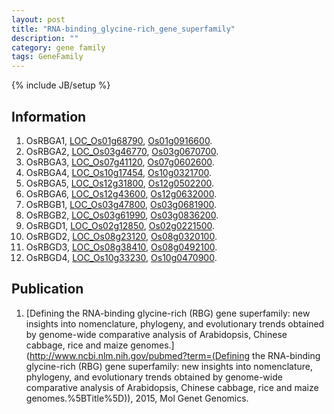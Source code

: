 ```yaml
---
layout: post
title: "RNA-binding_glycine-rich_gene_superfamily"
description: ""
category: gene family
tags: GeneFamily
---
```

{% include JB/setup %}

## Information
1. OsRBGA1, [LOC_Os01g68790](http://rice.plantbiology.msu.edu/cgi-bin/ORF_infopage.cgi?orf=LOC_Os01g68790), [Os01g0916600](http://rapdb.dna.affrc.go.jp/viewer/gbrowse_details/irgsp1?name=Os01g0916600).
2. OsRBGA2, [LOC_Os03g46770](http://rice.plantbiology.msu.edu/cgi-bin/ORF_infopage.cgi?orf=LOC_Os03g46770), [Os03g0670700](http://rapdb.dna.affrc.go.jp/viewer/gbrowse_details/irgsp1?name=Os03g0670700).
3. OsRBGA3, [LOC_Os07g41120](http://rice.plantbiology.msu.edu/cgi-bin/ORF_infopage.cgi?orf=LOC_Os07g41120), [Os07g0602600](http://rapdb.dna.affrc.go.jp/viewer/gbrowse_details/irgsp1?name=Os07g0602600).
4. OsRBGA4, [LOC_Os10g17454](http://rice.plantbiology.msu.edu/cgi-bin/ORF_infopage.cgi?orf=LOC_Os10g17454), [Os10g0321700](http://rapdb.dna.affrc.go.jp/viewer/gbrowse_details/irgsp1?name=Os10g0321700).
5. OsRBGA5, [LOC_Os12g31800](http://rice.plantbiology.msu.edu/cgi-bin/ORF_infopage.cgi?orf=LOC_Os12g31800), [Os12g0502200](http://rapdb.dna.affrc.go.jp/viewer/gbrowse_details/irgsp1?name=Os12g0502200).
6. OsRBGA6, [LOC_Os12g43600](http://rice.plantbiology.msu.edu/cgi-bin/ORF_infopage.cgi?orf=LOC_Os12g43600), [Os12g0632000](http://rapdb.dna.affrc.go.jp/viewer/gbrowse_details/irgsp1?name=Os12g0632000).
7. OsRBGB1, [LOC_Os03g47800](http://rice.plantbiology.msu.edu/cgi-bin/ORF_infopage.cgi?orf=LOC_Os03g47800), [Os03g0681900](http://rapdb.dna.affrc.go.jp/viewer/gbrowse_details/irgsp1?name=Os03g0681900).
8. OsRBGB2, [LOC_Os03g61990](http://rice.plantbiology.msu.edu/cgi-bin/ORF_infopage.cgi?orf=LOC_Os03g61990), [Os03g0836200](http://rapdb.dna.affrc.go.jp/viewer/gbrowse_details/irgsp1?name=Os03g0836200).
9. OsRBGD1, [LOC_Os02g12850](http://rice.plantbiology.msu.edu/cgi-bin/ORF_infopage.cgi?orf=LOC_Os02g12850), [Os02g0221500](http://rapdb.dna.affrc.go.jp/viewer/gbrowse_details/irgsp1?name=Os02g0221500).
10. OsRBGD2, [LOC_Os08g23120](http://rice.plantbiology.msu.edu/cgi-bin/ORF_infopage.cgi?orf=LOC_Os08g23120), [Os08g0320100](http://rapdb.dna.affrc.go.jp/viewer/gbrowse_details/irgsp1?name=Os08g0320100).
11. OsRBGD3, [LOC_Os08g38410](http://rice.plantbiology.msu.edu/cgi-bin/ORF_infopage.cgi?orf=LOC_Os08g38410), [Os08g0492100](http://rapdb.dna.affrc.go.jp/viewer/gbrowse_details/irgsp1?name=Os08g0492100).
12. OsRBGD4, [LOC_Os10g33230](http://rice.plantbiology.msu.edu/cgi-bin/ORF_infopage.cgi?orf=LOC_Os10g33230), [Os10g0470900](http://rapdb.dna.affrc.go.jp/viewer/gbrowse_details/irgsp1?name=Os10g0470900).

## Publication
1. [Defining the RNA-binding glycine-rich (RBG) gene superfamily: new insights into nomenclature, phylogeny, and evolutionary trends obtained by genome-wide comparative analysis of Arabidopsis, Chinese cabbage, rice and maize genomes.](http://www.ncbi.nlm.nih.gov/pubmed?term=(Defining the RNA-binding glycine-rich (RBG) gene superfamily: new insights into nomenclature, phylogeny, and evolutionary trends obtained by genome-wide comparative analysis of Arabidopsis, Chinese cabbage, rice and maize genomes.%5BTitle%5D)), 2015, Mol Genet Genomics.


